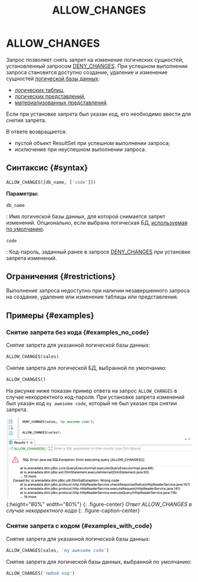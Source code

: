 ﻿---
layout: default
title: ALLOW_CHANGES
nav_order: 1
parent: Запросы SQL+
grand_parent: Справочная информация
has_children: false
has_toc: false
---

# ALLOW_CHANGES

Запрос позволяет снять запрет на изменение логических сущностей, установленный запросом 
[DENY_CHANGES](../DENY_CHANGES/DENY_CHANGES.md). При успешном выполнении запроса становится доступно создание, 
удаление и изменение сущностей 
[логической базы данных](../../../overview/main_concepts/logical_db/logical_db.md):
* [логических таблиц](../../../overview/main_concepts/logical_table/logical_table.md),
* [логических представлений](../../../overview/main_concepts/logical_view/logical_view.md),
* [материализованных представлений](../../../overview/main_concepts/materialized_view/materialized_view.md). 

Если при установке запрета был указан код, его необходимо ввести для снятия запрета.

В ответе возвращается:
* пустой объект ResultSet при успешном выполнении запроса;
* исключение при неуспешном выполнении запроса.

## Синтаксис {#syntax}

```sql
ALLOW_CHANGES([db_name, ['code']])
```

**Параметры:**

`db_name`

: Имя логической базы данных, для которой снимается запрет изменений. Опционально, если выбрана 
  логическая БД, [используемая по умолчанию](../../../working_with_system/other_features/default_db_set-up/default_db_set-up.md).

`code`

: Код-пароль, заданный ранее в запросе [DENY_CHANGES](../DENY_CHANGES/DENY_CHANGES.md) при установке запрета 
  изменений.

## Ограничения {#restrictions}

Выполнение запроса недоступно при наличии незавершенного запроса на создание, удаление или изменение таблицы или 
представления.

## Примеры {#examples}

### Снятие запрета без кода {#examples_no_code}

Снятие запрета для указанной логической базы данных:

```sql
ALLOW_CHANGES(sales)
```

Снятие запрета для логической БД, выбранной по умолчанию:

```sql
ALLOW_CHANGES()
```

На рисунке ниже показан пример ответа на запрос `ALLOW_CHANGES` в случае некорректного код-пароля. При установке запрета
изменений был указан код `my awesome code`, который не был указан при снятии запрета.

![](allow_changes_with_wrong_code.png){:height="80%" width="80%"}
{: .figure-center}
*Ответ ALLOW_CHANGES в случае некорректного кода*
{: .figure-caption-center}

### Снятие запрета с кодом {#examples_with_code}

Снятие запрета для указанной логической базы данных:

```sql
ALLOW_CHANGES(sales, 'my awesome code')
```

Снятие запрета для логической базы данных, выбранной по умолчанию:

```sql
ALLOW_CHANGES('любой код')
```